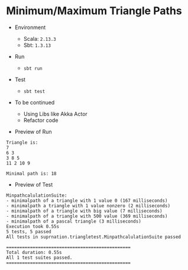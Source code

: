 # Minimum/Maximum Triangle Paths

- Environment
  - Scala: `2.13.3`
  - Sbt: `1.3.13`
- Run
  - `sbt run`
- Test
  - `sbt test`

- To be continued
  - Using Libs like Akka Actor
  - Refactor code

- Preview of Run

```console
Triangle is:
7
6 3
3 8 5
11 2 10 9

Minimal path is: 18
```

- Preview of Test

```console
MinpathcalulationSuite:
- minimalpath of a triangle with 1 value 0 (167 milliseconds)
- minimalpath a triangle with 1 value nonzero (2 milliseconds)
- minimalpath of a triangle with big value (7 milliseconds)
- minimalpath of a triangle with 500 value (369 milliseconds)
- minimalpath of a pascal triangle (3 milliseconds)
Execution took 0.55s
5 tests, 5 passed
All tests in suprnation.triangletest.MinpathcalulationSuite passed

===============================================
Total duration: 0.55s
All 1 test suites passed.
===============================================
```

